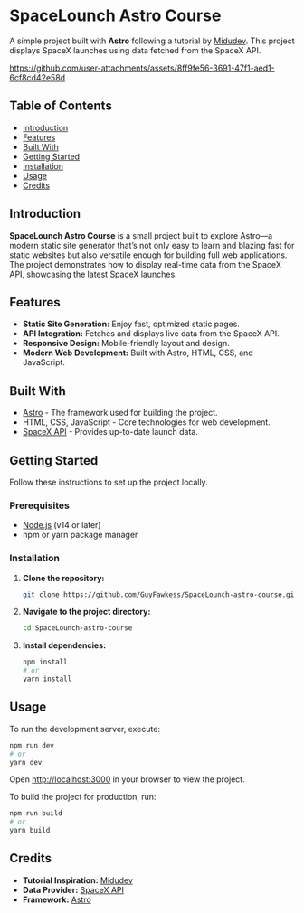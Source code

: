 # SpaceLounch Astro Course

A simple project built with **Astro** following a tutorial by [Midudev](https://midu.dev/). This project displays SpaceX launches using data fetched from the SpaceX API.



https://github.com/user-attachments/assets/8ff9fe56-3691-47f1-aed1-6cf8cd42e58d



## Table of Contents

- [Introduction](#introduction)
- [Features](#features)
- [Built With](#built-with)
- [Getting Started](#getting-started)
- [Installation](#installation)
- [Usage](#usage)
- [Credits](#credits)


## Introduction

**SpaceLounch Astro Course** is a small project built to explore Astro—a modern static site generator that’s not only easy to learn and blazing fast for static websites but also versatile enough for building full web applications. The project demonstrates how to display real-time data from the SpaceX API, showcasing the latest SpaceX launches.

## Features

- **Static Site Generation:** Enjoy fast, optimized static pages.
- **API Integration:** Fetches and displays live data from the SpaceX API.
- **Responsive Design:** Mobile-friendly layout and design.
- **Modern Web Development:** Built with Astro, HTML, CSS, and JavaScript.

## Built With

- [Astro](https://astro.build/) - The framework used for building the project.
- HTML, CSS, JavaScript - Core technologies for web development.
- [SpaceX API](https://github.com/r-spacex/SpaceX-API) - Provides up-to-date launch data.

## Getting Started

Follow these instructions to set up the project locally.

### Prerequisites

- [Node.js](https://nodejs.org/) (v14 or later)
- npm or yarn package manager

### Installation

1. **Clone the repository:**

   ```bash
   git clone https://github.com/GuyFawkess/SpaceLounch-astro-course.git
   ```

2. **Navigate to the project directory:**

   ```bash
   cd SpaceLounch-astro-course
   ```

3. **Install dependencies:**

   ```bash
   npm install
   # or
   yarn install
   ```

## Usage

To run the development server, execute:

```bash
npm run dev
# or
yarn dev
```

Open [http://localhost:3000](http://localhost:3000) in your browser to view the project.

To build the project for production, run:

```bash
npm run build
# or
yarn build
```


## Credits

- **Tutorial Inspiration:** [Midudev](https://midu.dev/)
- **Data Provider:** [SpaceX API](https://github.com/r-spacex/SpaceX-API)
- **Framework:** [Astro](https://astro.build/)



